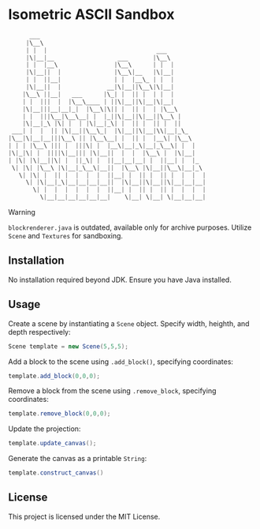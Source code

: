# Isometric ASCII Sandbox
```java
      ___
     |\__\          
     | |  |                               ___
     |\|__|__                  ___       |\__\
     | |  |__\                |\__\      | |  |        
     |\|__||  |               |\__\|__   |\|__|        
     | |  ||__|               | |  |__\_ | |  |
     |\|__||  |             __|\|__||\__\|\|__|
    |\__\ ||__|   ___      |\_| |  || |  | |  |
    | |  |||  |  |\__\____ | ||\|__||\|__|\|__|
    |\|__|||__|__|_|  |\__\|\|| |  || |  | |\__\        
    | |  |||\__|\__\__| |  |_||\|__||\|__||\__\ |       
    |\|__|_\ |\| |  | |\|__|_\| |  || |  || |  ||       
 ___| |  |  || |\|__||\__\_|  |\|__||\|__|\\|__|_\_     
|\__|\|__|__|||\__\ || |\__\__| |  || |  |__\| |\__\    
| | | |\__\ ||| |  |||\| |  |__\|__|_\|__|_\__\| |  |   
|\|_|\| |  ||||\|__||| |\|__||  |  |  |\__\ |  |\|__|   
| |\| |\|__||\| |  ||_\| |  ||__|__|__| |  ||__| |  |_  
 \| |\| |\__\ |\|__|_\__\|__||  |\__\ |\|__||\__\|__|_\ 
   \| |\| |  || |  |  |  |  ||__| |  || |  || |  |  |  |
     \| |\|__|_\|__|__|__|__||  |\|__||\|__||\|__|__|__|
       \| |  |  |  |  |  |  ||__| |  || |  || |  |  |  |
         \|__|__|__|__|__|__|    \|__| \|__| \|__|__|__|
```


> [!Warning]
> `blockrenderer.java` is outdated, available only for archive purposes. Utilize `Scene` and `Textures` for sandboxing.

## Installation
No installation required beyond JDK. Ensure you have Java installed.

## Usage
Create a scene by instantiating a `Scene` object. Specify width, heighth, and depth respectively:
```java
Scene template = new Scene(5,5,5);
```
Add a block to the scene using `.add_block()`, specifying coordinates:
```java
template.add_block(0,0,0);
```
Remove a block from the scene using `.remove_block`, specifying coordinates:
```java
template.remove_block(0,0,0);
```
Update the projection:
```java
template.update_canvas();
```
Generate the canvas as a printable `String`:
```java
template.construct_canvas()
```

## License
This project is licensed under the MIT License.

